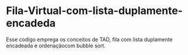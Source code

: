 # Fila-Virtual-com-lista-duplamente-encadeda

Esse codigo emprega os conceitos de TAD, fila com lista duplamente encadeada e ordenaçãocom bubble sort.
